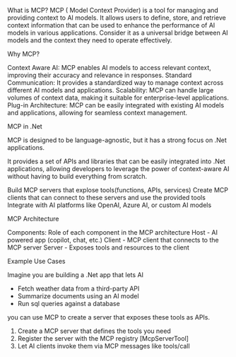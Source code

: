 What is MCP?
 MCP ( Model Context Provider) is a tool for managing and providing context to AI models. 
 It allows users to define, store, and retrieve context information that can be used to enhance the performance of AI models in various applications.
 Consider it as a universal bridge between AI models and the context they need to operate effectively.


 Why MCP?

 Context Aware AI: MCP enables AI models to access relevant context, improving their accuracy and relevance in responses.
 Standard Communication: It provides a standardized way to manage context across different AI models and applications.
 Scalability: MCP can handle large volumes of context data, making it suitable for enterprise-level applications.
 Plug-in Architecture: MCP can be easily integrated with existing AI models and applications, allowing for seamless context management.


 MCP in .Net

 MCP is designed to be language-agnostic, but it has a strong focus on .Net applications.

 It provides a set of APIs and libraries that can be easily integrated into .Net applications, allowing developers to leverage the power of context-aware AI without having to build everything from scratch.

 Build MCP servers that explose tools(functions, APIs, services)
 Create MCP clients that can connect to these servers and use the provided tools
 Integrate with AI platforms like OpenAI, Azure AI, or custom AI models


 MCP Architecture

 Components:			Role of each component in the MCP architecture
 Host - AI powered app (copilot, chat, etc.)
 Client - MCP client that connects to the MCP server
 Server - Exposes tools and resources to the client


 Example Use Cases

 Imagine you are building a .Net app that lets AI
 * Fetch weather data from a third-party API
 * Summarize documents using an AI model
 * Run sql queries against a database

 you can use MCP to create a server that exposes these tools as APIs.
 1. Create a MCP server that defines the tools you need
 2. Register the server with the MCP registry [McpServerTool]
 3. Let AI clients invoke them via MCP messages like tools/call


